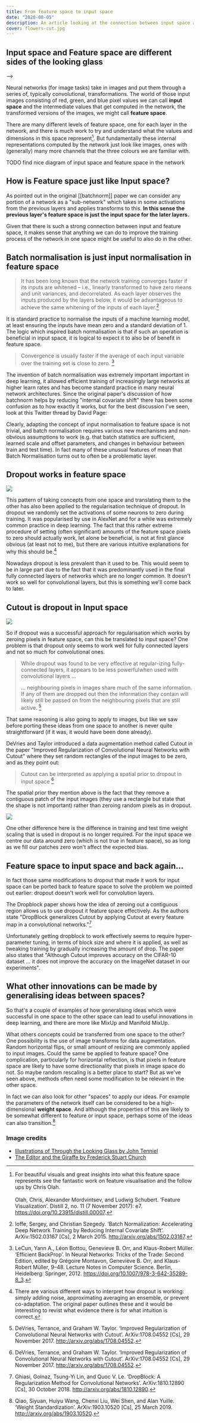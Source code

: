 ```yaml
---
title: From feature space to input space
date: "2020-08-05"
description: An article looking at the connection between input space and feature space in deep neural networks and how various novel methods have been invented by generalising techniques between the two.
cover: flowers-cut.jpg
---
```


## Input space and Feature space are different sides of the looking glass

<!-- image "./ext-alice1.jpg", "alice in wonderland" %} --> -->

Neural networks (for image tasks) take in images and put them through a series of, typically convolutional, transformations. The world of those input images consisting of red, green, and blue pixel values we can call **input space** and the intermediate values that get computed in the network, the transformed versions of the images, we might call **feature space**.

There are many different levels of feature space, one for each layer in the network, and there is much work to try and understand what the values and dimensions in this space represent[^feature-vis]. But fundamentally these internal representations computed by the network just look like images, ones with (generally) many more channels that the three colours we are familiar with.

TODO find nice diagram of input space and feature space in the network

## How is Feature space just like Input space?

As pointed out in the original [[batchnorm]] paper we can consider any portion of a network as a "sub-network" which takes in some activations from the previous layers and applies transforms to this. **In this sense the previous layer's feature space is just the input space for the later layers.**

Given that there is such a strong connection between input and feature space, it makes sense that anything we can do to improve the training process of the network in one space might be useful to also do in the other.

## Batch normalisation is just input normalisation in feature space

> It has been  long  known that the network training converges faster if its inputs are whitened – i.e., linearly transformed to have zero means and unit variances, and decorrelated. As each layer observes the inputs produced by the layers below, it would be advantageous to achieve the same whitening of the inputs of each layer.[^ioffe2015batch]

It is standard practice to normalise the inputs of a machine learning model, at least ensuring the inputs have mean zero and a standard deviation of 1. The logic which inspired batch normalisation is that if such an operation is beneficial in input space, it is logical to expect it to also be of benefit in feature space.

> Convergence is usually faster if the average of each input variable over the training set is close to zero. [^lecun-backprop]

The invention of batch normalisation was extremely important important in deep learning, it allowed efficient training of increasingly large networks at higher learn rates and has become standard practice in many neural network architectures. Since the original paper's discussion of how batchnorm helps by reducing "internal covariate shift" there has been some confusion as to how exactly it works, but for the best discussion I've seen, look at this Twitter thread by David Page:

<Tweet tweetLink="dcpage3/status/1171867587417952260" />

Clearly, adapting the concept of input normalisation to feature space is not trivial, and batch normalisation requires various new mechanisms and non-obvious assumptions to work (e.g. that batch statistics are sufficient, learned scale and offset parameters, and changes in behaviour between train and test time). In fact many of these unusual features of mean that Batch Normalisation turns out to often be a problematic layer.

## Dropout works in feature space

![](ext-alice2.jpg)

This pattern of taking concepts from one space and translating them to the other has also been applied to the regularisation technique of dropout. In dropout we randomly set the activations of some neurons to zero during training. It was popularised by use in AlexNet and for a while was extremely common practice in deep learning. The fact that this rather extreme procedure of setting (often significant) amounts of the feature space pixels to zero should actually work, let alone be beneficial, is not at first glance obvious (at least not to me), but there are various intuitive explanations for why this should be.[^thinking-about-dropout]

Nowadays dropout is less prevalent than it used to be. This would seem to be in large part due to the fact that it was predominantly used in the final fully connected layers of networks which are no longer common. It doesn't work so well for convolutional layers, but this is something we'll come back to later.

## Cutout is dropout in Input space

![](ext-scissors.jpg)

So if dropout was a successful approach for regularisation which works by zeroing pixels in feature space, can this be translated to input space? One problem is that dropout only seems to work well for fully connected layers and not so much for convolutional ones.

> While dropout was found to be very effective at regular-izing fully-connected layers, it appears to be less powerfulwhen used with convolutional layers ...
>
> ... neighbouring pixels in images share much of the same information.  If any of them are dropped out then the information they contain will likely still be passed on from the neighbouring pixels that are still active. [^cutout]

That same reasoning is also going to apply to images, but like we saw before porting these ideas from one space to another is never quite straightforward (if it was, it would have been done already).

DeVries and Taylor introduced a data augmentation method called Cutout in the paper "Improved Regularization of Convolutional Neural Networks with Cutout" where they set random rectangles of the input images to be zero, and as they point out:

> Cutout can be interpreted as applying a spatial prior to dropout in input space [^cutout]

The spatial prior they mention above is the fact that they remove a contiguous patch of the input images (they use a rectangle but state that the shape is not important) rather than zeroing random pixels as in dropout.

![](flowers-cut.jpg)

One other difference here is the difference in training and test time weight scaling that is used in dropout is no longer required. For the input space we centre our data around zero (which is not true in feature space), so as long as we fill our patches zero won't affect the expected bias.

## Feature space to input space and back again...

In fact those same modifications to dropout that made it work for input space can be ported back to feature space to solve the problem we pointed out earlier: dropout doesn't work well for convolution layers.

The Dropblock paper shows how the idea of zeroing out a contiguous region allows us to use dropout it feature space effectively. As the authors state "DropBlock generalizes Cutout by applying Cutout at every feature map in a convolutional networks."[^dropblock]

Unfortunately getting dropblock to work effectively seems to require hyper-parameter tuning, in terms of block size and where it is applied, as well as tweaking training by gradually increasing the amount of drop. The paper also states that "Although Cutout improves accuracy on the CIFAR-10 dataset ... it does not improve the accuracy on the ImageNet dataset in our experiments".

## What other innovations can be made by generalising ideas between spaces?

So that's a couple of examples of how generalising ideas which were successful in one space to the other space can lead to useful innovations in deep learning, and there are more like MixUp and Manifold MixUp.

What others concepts could be transferred from one space to the other? One possibility is the use of image transforms for data augmentation. Random horizontal flips, or small amount of resizing are commonly applied to input images. Could the same be applied to feature space? One complication, particularly for horizontal reflection, is that pixels in feature space are likely to have some directionality that pixels in image space do not. So maybe random rescaling is a better place to start? But as we've seen above, methods often need some modification to be relevant in the other space.

In fact we can also look for other "spaces" to apply our ideas. For example the parameters of the network itself can be considered to be a high-dimensional **weight space**. And although the properties of this are likely to be somewhat different to feature or input space, perhaps some of the ideas can also transition.[^weight-standardisation]


### Image credits

- [Illustrations of Through the Looking Glass by John Tenniel](https://commons.wikimedia.org/wiki/Category:John_Tenniel%27s_illustrations_of_Through_the_Looking-Glass_and_What_Alice_Found_There)
- [The Editor and the Giraffe by Frederick Stuart Church](https://www.si.edu/object/editor-and-giraffe:chndm_1938-57-1070-184)

[^feature-vis]: For beautiful visuals and great insights into what this feature space represents see the fantastic work on feature visualisation and the follow ups by Chris Olah. <br /><br /> Olah, Chris, Alexander Mordvintsev, and Ludwig Schubert. ‘Feature Visualization’. Distill 2, no. 11 (7 November 2017): e7. https://doi.org/10.23915/distill.00007.

[^ioffe2015batch]: Ioffe, Sergey, and Christian Szegedy. ‘Batch Normalization: Accelerating Deep Network Training by Reducing Internal Covariate Shift’. ArXiv:1502.03167 [Cs], 2 March 2015. http://arxiv.org/abs/1502.03167.

[^cutout]: DeVries, Terrance, and Graham W. Taylor. ‘Improved Regularization of Convolutional Neural Networks with Cutout’. ArXiv:1708.04552 [Cs], 29 November 2017. http://arxiv.org/abs/1708.04552.

[^thinking-about-dropout]: There are various different ways to interpret how dropout is working: simply adding noise, approximating averaging an ensemble, or prevent co-adaptation. The original paper outlines these and it would be interesting to revist what evidence there is for what intuition is correct.

[^lecun-backprop]: LeCun, Yann A., Léon Bottou, Genevieve B. Orr, and Klaus-Robert Müller. ‘Efficient BackProp’. In Neural Networks: Tricks of the Trade: Second Edition, edited by Grégoire Montavon, Geneviève B. Orr, and Klaus-Robert Müller, 9–48. Lecture Notes in Computer Science. Berlin, Heidelberg: Springer, 2012. https://doi.org/10.1007/978-3-642-35289-8_3.

[^dropblock]: Ghiasi, Golnaz, Tsung-Yi Lin, and Quoc V. Le. ‘DropBlock: A Regularization Method for Convolutional Networks’. ArXiv:1810.12890 [Cs], 30 October 2018. http://arxiv.org/abs/1810.12890.

[^weight-standardisation]: Qiao, Siyuan, Huiyu Wang, Chenxi Liu, Wei Shen, and Alan Yuille. ‘Weight Standardization’. ArXiv:1903.10520 [Cs], 25 March 2019. http://arxiv.org/abs/1903.10520.
